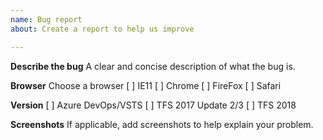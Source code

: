 ```yaml
---
name: Bug report
about: Create a report to help us improve

---
```


**Describe the bug**
A clear and concise description of what the bug is.

**Browser**
Choose a browser
[ ] IE11
[ ] Chrome
[ ] FireFox
[ ] Safari

**Version**
[ ] Azure DevOps/VSTS
[ ] TFS 2017 Update 2/3
[ ] TFS 2018

**Screenshots**
If applicable, add screenshots to help explain your problem.
